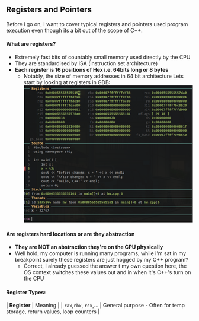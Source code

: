 ## Registers and Pointers
Before i go on, I want to cover typical registers and pointers used program execution even though its a bit out of the scope of C++.

#### What are registers?
- Extremely fast bits of countably small memory used directly by the CPU
- They are standardised by ISA (instruction set architecture)
- **Each register is 16 positions of Hex i.e. 64bits long or 8 bytes**
    * Notably, the size of memory addresses in 64 bit architecture
Lets start by looking at registers in GDB:
![registers](gdb_registers.png)

#### Are registers hard locations or are they abstraction
- **They are NOT an abstraction they're on the CPU physically**
- Well hold, my computer is running many programs, while i'm sat in my breakpoint surely these registers are just hogged by my C++ program?
    * Correct, I already guessed the answer t my own question here, the OS context switches these values out and in when it's C++'s turn on the CPU

#### Register Types:
| **Register** | Meaning |
| `rax`,`rbx`, `rcx`,... | General purpose - Often for temp storage, return values, loop counters |